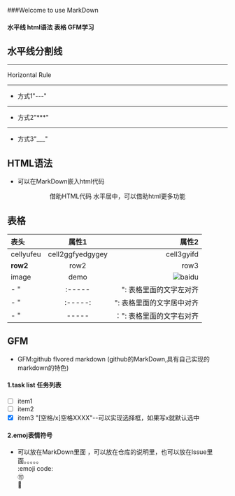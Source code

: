 ###Welcome to use MarkDown
#### 水平线 html语法 表格 GFM学习
## 水平线分割线
<hr>Horizontal Rule

---
- 方式1"---"

*** 
- 方式2"***"

___
- 方式3"___"

## HTML语法
- 可以在MarkDown嵌入html代码
<p align="center">借助HTML代码 水平居中，可以借助html更多功能</p>


## 表格
| 表头  | 属性1 | 属性2|
|:-----|:-------:|-----:|
| cellyufeu|cell2ggfyedgygey|cell3gyifd|
|**row2**|row2|row3|
|image|demo|![baidu][baidu_logo]|
- "|:-----|": 表格里面的文字左对齐
- "|:-----:|": 表格里面的文字居中对齐
- "|-----|：": 表格里面的文字右对齐

## GFM
- GFM:github flvored markdown (github的MarkDown,具有自己实现的markdown的特色)
#### 1.task list 任务列表
- [ ] item1
- [ ] item2
- [x] item3
"[空格/x]空格XXXX"--可以实现选择框，如果写x就默认选中

#### 2.emoj表情符号
- 可以放在MarkDown里面 ，可以放在仓库的说明里，也可以放在lssue里面。。。。。  
:emoji code:  
:accept:  
:orange_book:  

<!--借助html 进行注释 -->
[baidu_logo]: https://www.baidu.com/img/bd_logo1.png
